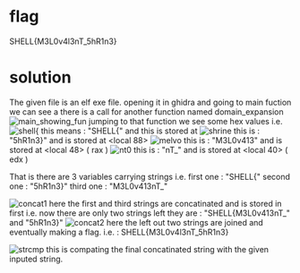 # flag
SHELL{M3L0v4l3nT_5hR1n3}

# solution

The given file is an elf exe file.
opening it in ghidra and going to main fuction we can see a there is a call for another function named domain_expansion
![main_showing_fun](https://user-images.githubusercontent.com/70768880/118613897-d1792e00-b7dc-11eb-9756-66198e746fe0.png)
jumping to that function we see some hex values i.e.
![shell{](https://user-images.githubusercontent.com/70768880/118614114-0ab19e00-b7dd-11eb-847c-e5ae0c738ee3.png)
this means : "SHELL{" and this is stored at <local c8>
![shrine](https://user-images.githubusercontent.com/70768880/118614132-10a77f00-b7dd-11eb-8a7a-71ccc0781d54.png)
this is : "5hR1n3}" and is stored at <local 88>
![melvo](https://user-images.githubusercontent.com/70768880/118614148-169d6000-b7dd-11eb-8386-cfe28ba842d9.png)
this is : "M3L0v413" and is stored at <local 48> ( rax )
![nt0](https://user-images.githubusercontent.com/70768880/118614168-1ac97d80-b7dd-11eb-9146-42a47dc75aa9.png)
this is : "nT_" and is stored at <local 40> ( edx )

That is there are 3 variables carrying strings i.e.
first one : "SHELL{"
second one : "5hR1n3}" 
third one : "M3L0v413nT_" 



![concat1](https://user-images.githubusercontent.com/70768880/118614191-2026c800-b7dd-11eb-95b2-8ac56014cd95.png)
here the first and third strings are concatinated and is stored in first i.e.
now there are only two strings left they are :
"SHELL{M3L0v413nT_" and "5hR1n3}"
![concat2](https://user-images.githubusercontent.com/70768880/118614218-24eb7c00-b7dd-11eb-96d1-3217a9d5e311.png)
here the left out two strings are joined and eventually making a flag.
i.e. : SHELL{M3L0v4l3nT_5hR1n3}

![strcmp](https://user-images.githubusercontent.com/70768880/118614250-2cab2080-b7dd-11eb-9549-be5b886bbf07.png)
this is compating the final concatinated string with the given inputed string.


